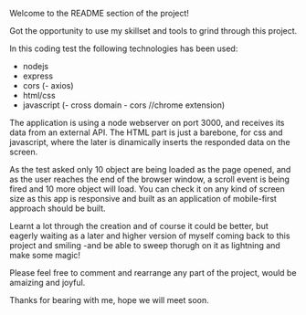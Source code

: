 Welcome to the README section of the project!

Got the opportunity to use my skillset and tools to grind through this project.

In this coding test the following technologies has been used:
- nodejs
- express
- cors
(- axios)
- html/css
- javascript
(- cross domain - cors //chrome extension)

The application is using a node webserver on port 3000, and receives its data from an external API.
The HTML part is just a barebone, for css and javascript, where the later is dinamically inserts the responded data on the screen.

As the test asked only 10 object are being loaded as the page opened, and as the user reaches the end of the browser window, a scroll event is being fired and 10 more object will load.
You can check it on any kind of screen size as this app is responsive and built as an application of mobile-first approach should be built.

Learnt a lot through the creation and of course it could be better, but eagerly waiting as a later and higher version of myself coming back to this project and smiling -and be able to sweep thorugh on it as lightning and make some magic!

Please feel free to comment and rearrange any part of the project, would be amaizing and joyful.

Thanks for bearing with me, hope we will meet soon.
